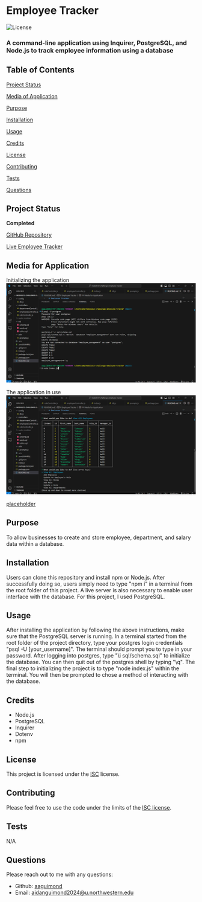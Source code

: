 # Employee Tracker

![License](https://img.shields.io/badge/license-ISC-blue.svg)

### A command-line application using Inquirer, PostgreSQL, and Node.js to track employee information using a database

## Table of Contents

[Project Status](#project-status)

[Media of Application](#media-for-application)

[Purpose](#purpose)

[Installation](#installation)

[Usage](#usage)

[Credits](#credits)

[License](#license)

[Contributing](#contributing)

[Tests](#tests)

[Questions](#questions)

## Project Status

**Completed**

[GitHub Repository](https://github.com/aaguimond/module12-challenge-employee-tracker)

[Live Employee Tracker](N/A)

## Media for Application

Initializing the application
![a screenshot of the inputs necessary to initialize the application](./assets/screenshots/EmployeeTrackerInitializing.png)

The application in use
![a screenshot of the application's main menu](./assets/screenshots/EmployeeTrackerInUse.png)

[placeholder](placeholder)

## Purpose

To allow businesses to create and store employee, department, and salary data within a database.

## Installation

Users can clone this repository and install npm or Node.js. After successfully doing so, users simply need to type "npm i" in a terminal from the root folder of this project. A live server is also necessary to enable user interface with the database. For this project, I used PostgreSQL.

## Usage

After installing the application by following the above instructions, make sure that the PostgreSQL server is running. In a terminal started from the root folder of the project directory, type your postgres login credentials "psql -U [your_username]". The terminal should prompt you to type in your password. After logging into postgres, type "\i sql/schema.sql" to initialize the database. You can then quit out of the postgres shell by typing "\q". The final step to initializing the project is to type "node index.js" within the terminal. You will then be prompted to chose a method of interacting with the database.

## Credits

* Node.js
* PostgreSQL
* Inquirer
* Dotenv
* npm

## License

This project is licensed under the [ISC](https://opensource.org/licenses/ISC) license.

## Contributing

Please feel free to use the code under the limits of the [ISC license](#license).

## Tests

N/A

## Questions

Please reach out to me with any questions:

- Github: [aaguimond](https://github.com/aaguimond)
- Email: aidanguimond2024@u.northwestern.edu